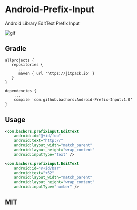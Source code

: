 # Android-Prefix-Input
Android Library EditText Prefix Input

![gif](http://i.giphy.com/l4CD0bVB0KWl5PXLq.gif)

Gradle
------
```
allprojects {
   repositories {
      ...
      maven { url 'https://jitpack.io' }
   }
}
```
```
dependencies {
    ...
    compile 'com.github.bachors:Android-Prefix-Input:1.0'
}
```

Usage
-----
```xml
<com.bachors.prefixinput.EditText
	android:id="@+id/foo"
	android:text="http://"
	android:layout_width="match_parent"
	android:layout_height="wrap_content"
	android:inputType="text" />

<com.bachors.prefixinput.EditText
	android:id="@+id/bar"
	android:text="+62"
	android:layout_width="match_parent"
	android:layout_height="wrap_content"
	android:inputType="number" />
```

MIT
-----
